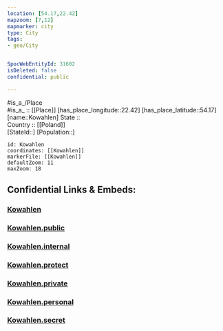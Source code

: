 ```yaml
---
location: [54.17,22.42] 
mapzoom: [7,12] 
mapmarker: city 
type: City
tags:
- geo/City


SpocWebEntityId: 31602
isDeleted: false
confidential: public

---
```

#is_a_/Place  
#is_a_ :: [[Place]] 
[has_place_longitude::22.42] 
[has_place_latitude::54.17] 
[name::Kowahlen] 
State ::  
Country :: [[Poland]]  
[StateId::] 
[Population::] 



```leaflet
id: Kowahlen
coordinates: [[Kowahlen]] 
markerFile: [[Kowahlen]] 
defaultZoom: 11 
maxZoom: 18
```


## Confidential Links & Embeds: 

### [Kowahlen](/_Standards/Earth/Continent/Europe/Europe~East/Poland/Provinces~Poland/Podlachian/City/Kowahlen.md) 

### [Kowahlen.public](/_public/Earth/Continent/Europe/Europe~East/Poland/Provinces~Poland/Podlachian/City/Kowahlen.public.md) 

### [Kowahlen.internal](/_internal/Earth/Continent/Europe/Europe~East/Poland/Provinces~Poland/Podlachian/City/Kowahlen.internal.md) 

### [Kowahlen.protect](/_protect/Earth/Continent/Europe/Europe~East/Poland/Provinces~Poland/Podlachian/City/Kowahlen.protect.md) 

### [Kowahlen.private](/_private/Earth/Continent/Europe/Europe~East/Poland/Provinces~Poland/Podlachian/City/Kowahlen.private.md) 

### [Kowahlen.personal](/_personal/Earth/Continent/Europe/Europe~East/Poland/Provinces~Poland/Podlachian/City/Kowahlen.personal.md) 

### [Kowahlen.secret](/_secret/Earth/Continent/Europe/Europe~East/Poland/Provinces~Poland/Podlachian/City/Kowahlen.secret.md)

